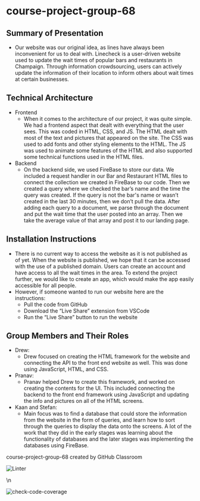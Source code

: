 # course-project-group-68

## Summary of Presentation
* Our website was our original idea, as lines have always been inconvenient for us to deal with. Linecheck is a user-driven website used to update the wait times of popular bars and restaurants in Champaign. Through information crowdsourcing, users can actively update the information of their location to inform others about wait times at certain businesses.

## Technical Architecture
* Frontend
  * When it comes to the architecture of our project, it was quite simple. We had a frontend aspect that dealt with everything that the user sees. This was coded in HTML, CSS, and JS. The HTML dealt with most of the text and pictures that appeared on the site. The CSS was used to add fonts and other styling elements to the HTML. The JS was used to animate some features of the HTML and also supported some technical functions used in the HTML files.
* Backend
  * On the backend side, we used FireBase to store our data. We included a request handler in our Bar and Restaurant HTML files to connect the collection we created in FireBase to our code. Then we created a query where we checked the bar’s name and the time the query was created. If the query is not the bar's name or wasn’t created in the last 30 minutes, then we don’t pull the data. After adding each query to a document, we parse through the document and put the wait time that the user posted into an array. Then we take the average value of that array and post it to our landing page.

## Installation Instructions
* There is no current way to access the website as it is not published as of yet. When the website is published, we hope that it can be accessed with the use of a published domain. Users can create an account and have access to all the wait times in the area. To extend the project further, we would like to create an app, which would make the app easily accessible for all people.
* However, if someone wanted to run our website here are the instructions:
  * Pull the code from GitHub
  * Download the “Live Share” extension from VSCode
  * Run the “Live Share” button to run the website

## Group Members and Their Roles
* Drew:
  * Drew focused on creating the HTML framework for the website and connecting the API to the front end website as well. This was done using JavaScript, HTML, and CSS.
* Pranav:
  * Pranav helped Drew to create this framework, and worked on creating the contents for the UI. This included connecting the backend to the front end framework using JavaScript and updating the info and pictures on all of the HTML screens.
* Kaan and Stefan:
  *  Main focus was to find a database that could store the information from the website in the form of queries, and learn how to sort through the queries to display the data onto the screens. A lot of the work that they did in the early stages was learning about the functionality of databases and the later stages was implementing the databases using FireBase.



course-project-group-68 created by GitHub Classroom

![Linter](https://github.com/CS222-UIUC/course-project-group-68/actions/workflows/super-linter.yml/badge.svg)

<!-- Pytest Coverage Comment:Begin -->
\n<!-- Pytest Coverage Comment:End -->

![check-code-coverage](https://img.shields.io/badge/code--coverage-100%25-brightgreen)

